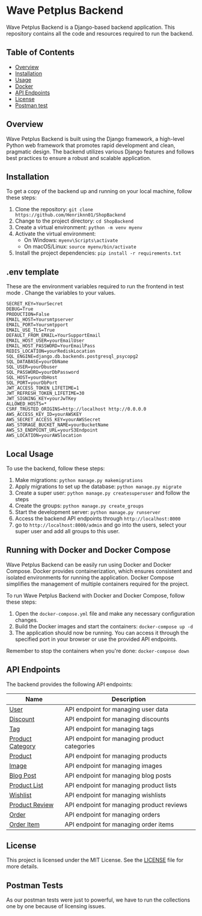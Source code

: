 # Wave Petplus Backend

Wave Petplus Backend is a Django-based backend application. This repository contains all the code and resources required to run the backend.

## Table of Contents

- [Overview](#overview)
- [Installation](#installation)
- [Usage](#Local-Usage)
- [Docker](#Running-with-Docker-and-Docker-Compose)
- [API Endpoints](#api-endpoints)
- [License](#license)
- [Postman test](#Postman-Tests)

## Overview

Wave Petplus Backend is built using the Django framework, a high-level Python web framework that promotes rapid development and clean, pragmatic design. The backend utilizes various Django features and follows best practices to ensure a robust and scalable application.

## Installation

To get a copy of the backend up and running on your local machine, follow these steps:

1. Clone the repository: `git clone https://github.com/Henriknn01/ShopBackend`
2. Change to the project directory: `cd ShopBackend`
3. Create a virtual environment: `python -m venv myenv`
4. Activate the virtual environment:
   - On Windows: `myenv\Scripts\activate`
   - On macOS/Linux: `source myenv/bin/activate`
5. Install the project dependencies: `pip install -r requirements.txt`

## .env template
These are the environment variables required to run the frontend in test mode
.
Change the variables to your values.
```dotenv # settings
SECRET_KEY=YourSecret
DEBUG=True
PRODUCTION=False
EMAIL_HOST=Yoursmtpserver
EMAIL_PORT=Yoursmtpport
EMAIL_USE_TLS=True
DEFAULT_FROM_EMAIL=YourSupportEmail
EMAIL_HOST_USER=yourEmailUser
EMAIL_HOST_PASSWORD=YourEmailPass
REDIS_LOCATION=yourRediskLocation
SQL_ENGINE=django.db.backends.postgresql_psycopg2
SQL_DATABASE=yourDbName
SQL_USER=yourDbuser
SQL_PASSWORD=yourDbPassword
SQL_HOST=yourdbHost
SQL_PORT=yourDbPort
JWT_ACCESS_TOKEN_LIFETIME=1
JWT_REFRESH_TOKEN_LIFETIME=30
JWT_SIGNING_KEY=yourJwTKey
ALLOWED_HOSTS=*
CSRF_TRUSTED_ORIGINS=http://localhost http://0.0.0.0
AWS_ACCESS_KEY_ID=yourAWSKEY
AWS_SECRET_ACCESS_KEY=yourAWSSecret
AWS_STORAGE_BUCKET_NAME=yourBucketName
AWS_S3_ENDPOINT_URL=yourS3Endpoint
AWS_LOCATION=yourAWSlocation
```

## Local Usage

To use the backend, follow these steps:

1. Make migrations: `python manage.py makemigrations`
2. Apply migrations to set up the database: `python manage.py migrate`
3. Create a super user: `python manage.py createsuperuser` and follow the steps
4. Create the groups: `python manage.py create_groups`
5. Start the development server: `python manage.py runserver`
6. Access the backend API endpoints through `http://localhost:8000`
7. go to `http://localhost:8000/admin` and go into the users, select your super user and add all groups to this user.

## Running with Docker and Docker Compose

Wave Petplus Backend can be easily run using Docker and Docker Compose. Docker provides containerization, which ensures consistent and isolated environments for running the application. Docker Compose simplifies the management of multiple containers required for the project.

To run Wave Petplus Backend with Docker and Docker Compose, follow these steps:

1. Open the `docker-compose.yml` file and make any necessary configuration changes.
2. Build the Docker images and start the containers: `docker-compose up -d`
3. The application should now be running. You can access it through the specified port in your browser or use the provided API endpoints.

Remember to stop the containers when you're done: `docker-compose down`

## API Endpoints

The backend provides the following API endpoints:

| Name              | Description                                      |
| ----------------- | ------------------------------------------------ |
| [User](http://api.norheimweb.com/user/)             | API endpoint for managing user data               |
| [Discount](http://api.norheimweb.com/discount/)     | API endpoint for managing discounts               |
| [Tag](http://api.norheimweb.com/tag/)               | API endpoint for managing tags                    |
| [Product Category](http://api.norheimweb.com/productcategory/) | API endpoint for managing product categories |
| [Product](http://api.norheimweb.com/product/)       | API endpoint for managing products                |
| [Image](http://api.norheimweb.com/image/)           | API endpoint for managing images                  |
| [Blog Post](http://api.norheimweb.com/blogpost/)     | API endpoint for managing blog posts              |
| [Product List](http://api.norheimweb.com/productlist/) | API endpoint for managing product lists        |
| [Wishlist](http://api.norheimweb.com/wishlist/)     | API endpoint for managing wishlists               |
| [Product Review](http://api.norheimweb.com/productReview/) | API endpoint for managing product reviews   |
| [Order](http://api.norheimweb.com/order/)           | API endpoint for managing orders                  |
| [Order Item](http://api.norheimweb.com/order-item/) | API endpoint for managing order items             |



## License

This project is licensed under the MIT License. See the [LICENSE](LICENSE) file for more details.

## Postman Tests

As our postman tests were just to powerful, we have to run the collections one by one because of licensing issues.

